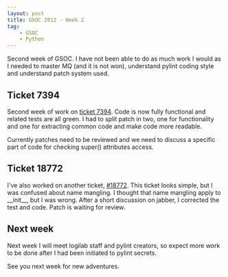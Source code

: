 ```yaml
---
layout: post
title: GSOC 2012 - Week 2
tag:
    - GSOC
    - Python
---
```


Second week of GSOC. I have not been able to do as much work I would as I needed to master MQ (and it is not won), understand pylint coding style and understand patch system used.

Ticket 7394
-----------

Second week of work on [ticket 7394](http://www.logilab.org/ticket/7394). Code is now fully functional and related tests are all green. I had to split patch in two, one for functionality and one for extracting common code and make code more readable.

Currently patches need to be reviewed and we need to discuss a specific part of code for checking super() attributes access.

Ticket 18772
------------

I've also worked on another ticket, [\#18772](http://www.logilab.org/ticket/18772). This ticket looks simple, but I was confused about name mangling. I thought that name mangling apply to \_\_init\_\_, but I was wrong. After a short discussion on jabber, I corrected the test and code. Patch is waiting for review.

Next week
---------

Next week I will meet logilab staff and pylint creators, so expect more work to be done after I had been initiated to pylint secrets.

See you next week for new adventures.

